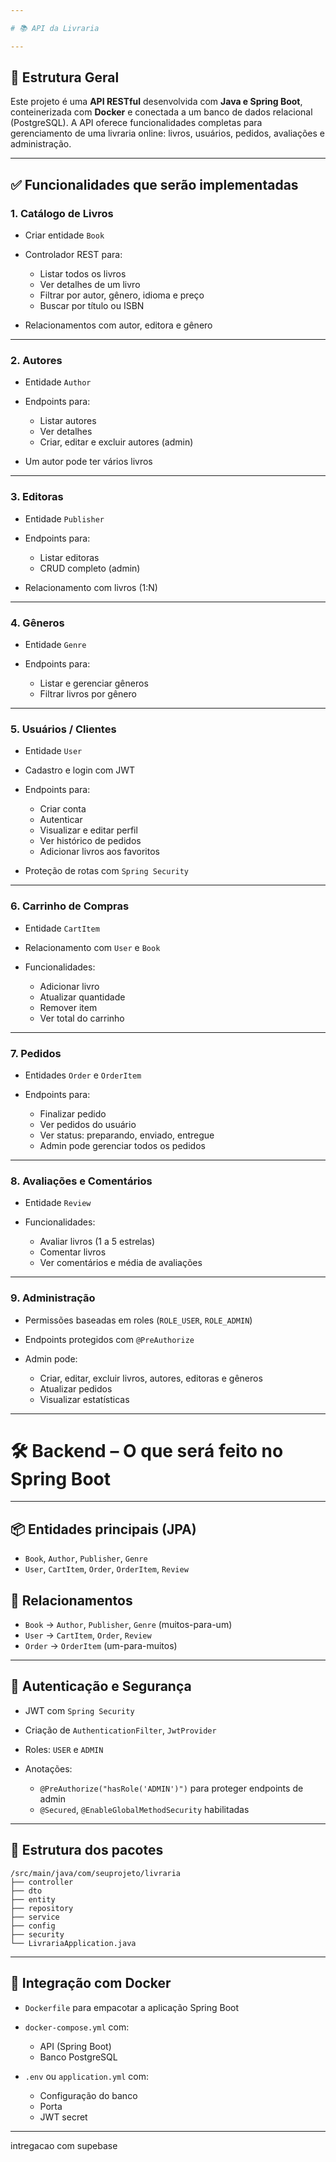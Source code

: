 ```yaml
---

# 📚 API da Livraria

---
```


## 🔧 Estrutura Geral

Este projeto é uma **API RESTful** desenvolvida com **Java e Spring Boot**, conteinerizada com **Docker** e conectada a um banco de dados relacional (PostgreSQL). A API oferece funcionalidades completas para gerenciamento de uma livraria online: livros, usuários, pedidos, avaliações e administração.

---

## ✅ Funcionalidades que serão implementadas

### 1. **Catálogo de Livros**

* Criar entidade `Book`
* Controlador REST para:

  * Listar todos os livros
  * Ver detalhes de um livro
  * Filtrar por autor, gênero, idioma e preço
  * Buscar por título ou ISBN
* Relacionamentos com autor, editora e gênero

---

### 2. **Autores**

* Entidade `Author`
* Endpoints para:

  * Listar autores
  * Ver detalhes
  * Criar, editar e excluir autores (admin)
* Um autor pode ter vários livros

---

### 3. **Editoras**

* Entidade `Publisher`
* Endpoints para:

  * Listar editoras
  * CRUD completo (admin)
* Relacionamento com livros (1\:N)

---

### 4. **Gêneros**

* Entidade `Genre`
* Endpoints para:

  * Listar e gerenciar gêneros
  * Filtrar livros por gênero

---

### 5. **Usuários / Clientes**

* Entidade `User`
* Cadastro e login com JWT
* Endpoints para:

  * Criar conta
  * Autenticar
  * Visualizar e editar perfil
  * Ver histórico de pedidos
  * Adicionar livros aos favoritos
* Proteção de rotas com `Spring Security`

---

### 6. **Carrinho de Compras**

* Entidade `CartItem`
* Relacionamento com `User` e `Book`
* Funcionalidades:

  * Adicionar livro
  * Atualizar quantidade
  * Remover item
  * Ver total do carrinho

---

### 7. **Pedidos**

* Entidades `Order` e `OrderItem`
* Endpoints para:

  * Finalizar pedido
  * Ver pedidos do usuário
  * Ver status: preparando, enviado, entregue
  * Admin pode gerenciar todos os pedidos

---

### 8. **Avaliações e Comentários**

* Entidade `Review`
* Funcionalidades:

  * Avaliar livros (1 a 5 estrelas)
  * Comentar livros
  * Ver comentários e média de avaliações

---

### 9. **Administração**

* Permissões baseadas em roles (`ROLE_USER`, `ROLE_ADMIN`)
* Endpoints protegidos com `@PreAuthorize`
* Admin pode:

  * Criar, editar, excluir livros, autores, editoras e gêneros
  * Atualizar pedidos
  * Visualizar estatísticas

---

# 🛠️ Backend – O que será feito no Spring Boot

---

## 📦 Entidades principais (JPA)

* `Book`, `Author`, `Publisher`, `Genre`
* `User`, `CartItem`, `Order`, `OrderItem`, `Review`

## 🔁 Relacionamentos

* `Book` → `Author`, `Publisher`, `Genre` (muitos-para-um)
* `User` → `CartItem`, `Order`, `Review`
* `Order` → `OrderItem` (um-para-muitos)

---

## 🔐 Autenticação e Segurança

* JWT com `Spring Security`
* Criação de `AuthenticationFilter`, `JwtProvider`
* Roles: `USER` e `ADMIN`
* Anotações:

  * `@PreAuthorize("hasRole('ADMIN')")` para proteger endpoints de admin
  * `@Secured`, `@EnableGlobalMethodSecurity` habilitadas

---

## 🧱 Estrutura dos pacotes

```
/src/main/java/com/seuprojeto/livraria
├── controller
├── dto
├── entity
├── repository
├── service
├── config
├── security
└── LivrariaApplication.java
```

---

## 🐳 Integração com Docker

* `Dockerfile` para empacotar a aplicação Spring Boot
* `docker-compose.yml` com:

  * API (Spring Boot)
  * Banco PostgreSQL
* `.env` ou `application.yml` com:

  * Configuração do banco
  * Porta
  * JWT secret

---
intregacao com supebase
